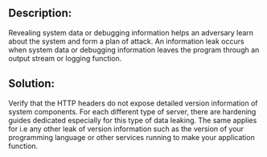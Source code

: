 ## Description:

Revealing system data or debugging information helps an adversary learn about the system
and form a plan of attack. An information leak occurs when system data or debugging
information leaves the program through an output stream or logging function.

## Solution:

Verify that the HTTP headers do not expose detailed version information of system components. For each different type of server, there are hardening guides dedicated especially for this type of data leaking. The same applies for i.e any other leak of version information such as the version of your programming language or other services running to make your application function.
